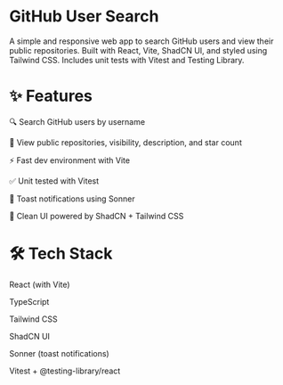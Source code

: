 # GitHub User Search
A simple and responsive web app to search GitHub users and view their public repositories. Built with React, Vite, ShadCN UI, and styled using Tailwind CSS. Includes unit tests with Vitest and Testing Library.

# ✨ Features
🔍 Search GitHub users by username

📄 View public repositories, visibility, description, and star count

⚡ Fast dev environment with Vite

✅ Unit tested with Vitest

🍞 Toast notifications using Sonner

💅 Clean UI powered by ShadCN + Tailwind CSS

# 🛠 Tech Stack
React (with Vite)

TypeScript

Tailwind CSS

ShadCN UI

Sonner (toast notifications)

Vitest + @testing-library/react
